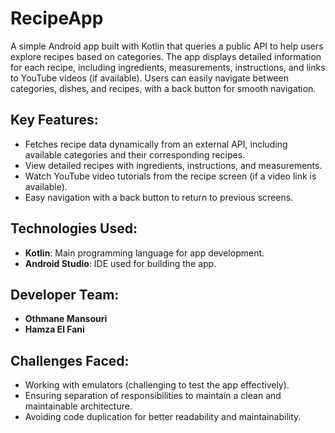# RecipeApp

A simple Android app built with Kotlin that queries a public API to help users explore recipes based on categories. The app displays detailed information for each recipe, including ingredients, measurements, instructions, and links to YouTube videos (if available). Users can easily navigate between categories, dishes, and recipes, with a back button for smooth navigation.

## Key Features:
- Fetches recipe data dynamically from an external API, including available categories and their corresponding recipes.
- View detailed recipes with ingredients, instructions, and measurements.
- Watch YouTube video tutorials from the recipe screen (if a video link is available).
- Easy navigation with a back button to return to previous screens.

## Technologies Used:
- **Kotlin**: Main programming language for app development.
- **Android Studio**: IDE used for building the app.

## Developer Team:
- **Othmane Mansouri**
- **Hamza El Fani**

## Challenges Faced:
- Working with emulators (challenging to test the app effectively).
- Ensuring separation of responsibilities to maintain a clean and maintainable architecture.
- Avoiding code duplication for better readability and maintainability.
